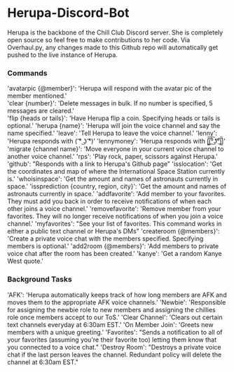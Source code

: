 # Herupa-Discord-Bot

Herupa is the backbone of the Chill Club Discord server. She is completely open source so feel free to make contributions to her code. Via Overhaul.py, any changes made to this Github repo will automatically get pushed to the live instance of Herupa.

### Commands
'avatarpic {@member}': 'Herupa will respond with the avatar pic of the member mentioned.'\
'clear {number}': 'Delete messages in bulk. If no number is specified, 5 messages are cleared.'\
'flip {heads or tails}': 'Have Herupa flip a coin. Specifying heads or tails is optional.'
'herupa {name}': 'Herupa will join the voice channel and say the name specified.'
'leave': 'Tell Herupa to leave the voice channel.'
'lenny': 'Herupa responds with ( ͡° ͜ʖ ͡°)'
'lennymoney': 'Herupa responds with [̲̅$̲̅(̲̅ ͡° ͜ʖ ͡°̲̅)̲̅$̲̅]'
'migrate {channel name}': 'Move everyone in your current voice channel to another voice channel.'
'rps': 'Play rock, paper, scissors against Herupa.'
'github': "Responds with a link to Herupa's Github page"
'isslocation': 'Get the coordinates and map of where the International Space Station currently is.'
'whoisinspace': 'Get the amount and names of astronauts currently in space.'
'issprediction {country, region, city}': 'Get the amount and names of astronauts currently in space.'
'addfavorite': 'Add member to your favorites. They must add you back in order to receive notifications of when each other joins a voice channel.'
'removefavorite': 'Remove member from your favorites. They will no longer receive notifications of when you join a voice channel.'
'myfavorites': "See your list of favorites. This command works in either a public text channel or Herupa's DMs"
'createroom {@members}': 'Create a private voice chat with the members specified. Specifying members is optional.'
'add2room {@members}': 'Add members to private voice chat after the room has been created.'
'kanye': 'Get a random Kanye West quote.'

### Background Tasks
'AFK': 'Herupa automatically keeps track of how long members are AFK and moves them to the appropriate AFK voice channels.'
'Newbie': 'Responsible for assigning the newbie role to new members and assigning the chillies role once members accept to our ToS.'
'Clear Channel': 'Clears out certain text channels everyday at 6:30am EST.'
'On Member Join': 'Greets new members with a unique greeting.'
'Favorites': "Sends a notification to all of your favorites (assuming you're their favorite too) letting them know that you connected to a voice chat."
'Destroy Room': "Destroys a private voice chat if the last person leaves the channel. Redundant policy will delete the channel at 6:30am EST."
